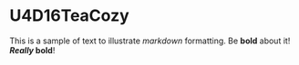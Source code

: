 # U4D16TeaCozy
This is a sample of text to illustrate _markdown_ formatting.
Be **bold** about it!
**_Really_ bold**!
